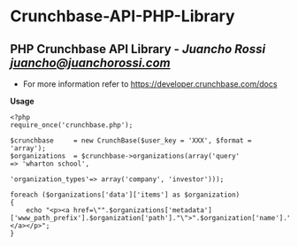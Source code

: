 Crunchbase-API-PHP-Library
==========================

PHP Crunchbase API Library - *Juancho Rossi <juancho@juanchorossi.com>*
--------------

- For more information refer to https://developer.crunchbase.com/docs

**Usage**

	<?php
	require_once('crunchbase.php');

	$crunchbase 	= new CrunchBase($user_key = 'XXX', $format = 'array');
	$organizations 	= $crunchbase->organizations(array('query' 				=> 'wharton school',
														'organization_types'=> array('company', 'investor')));

	foreach ($organizations['data']['items'] as $organization)
	{
		echo "<p><a href=\"".$organizations['metadata']['www_path_prefix'].$organization['path']."\">".$organization['name']."</a></p>";
	}

